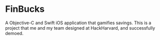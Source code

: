 # FinBucks
A Objective-C and Swift iOS application that gamifies savings. This is a project that me and my team designed at HackHarvard, and successfully demoed.
